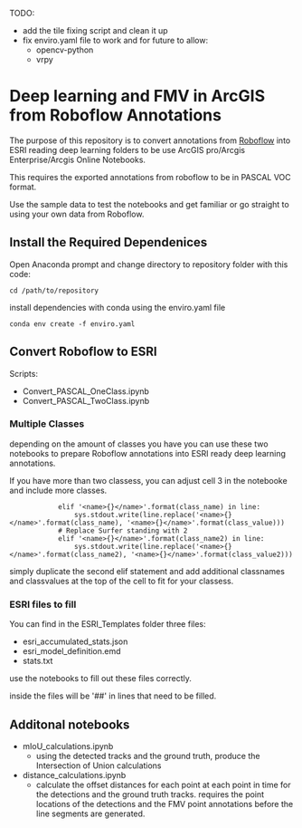 TODO: 
- add the tile fixing script and clean it up 
- fix enviro.yaml file to work and for future to allow:
    - opencv-python
    - vrpy

# Deep learning and FMV in ArcGIS from Roboflow Annotations

The purpose of this repository is to convert annotations from [Roboflow](https://roboflow.com/) into ESRI reading deep learning folders to be use ArcGIS pro/Arcgis Enterprise/Arcgis Online Notebooks.

This requires the exported annotations from roboflow to be in PASCAL VOC format.



Use the sample data to test the notebooks and get familiar or go straight to using your own data from Roboflow.

## Install the Required Dependenices

Open Anaconda prompt and change directory to repository folder with this code:

```cd /path/to/repository```


install dependencies with conda using the enviro.yaml file     

```conda env create -f enviro.yaml```

## Convert Roboflow to ESRI

Scripts:
- Convert_PASCAL_OneClass.ipynb
- Convert_PASCAL_TwoClass.ipynb 

### Multiple Classes

depending on the amount of classes you have you can use these two notebooks to prepare Roboflow annotations into ESRI ready deep learning annotations.

If you have more than two classess, you can adjust cell 3 in the notebooke and include more classes.

                elif '<name>{}</name>'.format(class_name) in line:
                    sys.stdout.write(line.replace('<name>{}</name>'.format(class_name), '<name>{}</name>'.format(class_value)))
                # Replace Surfer standing with 2
                elif '<name>{}</name>'.format(class_name2) in line:
                    sys.stdout.write(line.replace('<name>{}</name>'.format(class_name2), '<name>{}</name>'.format(class_value2)))

simply duplicate the second elif statement and add additional classnames and classvalues at the top of the cell to fit for your classess.

### ESRI files to fill

You can find in the ESRI_Templates folder three files:

- esri_accumulated_stats.json
- esri_model_definition.emd
- stats.txt

use the notebooks to fill out these files correctly.

inside the files will be '##' in lines that need to be filled. 

## Additonal notebooks

- mIoU_calculations.ipynb
    - using the detected tracks and the ground truth, produce the Intersection of Union calculations 
- distance_calculations.ipynb
    - calculate the offset distances for each point at each point in time for the detections and the ground truth tracks. requires the point locations of the detections and the FMV point annotations before the line segments are generated.

